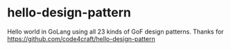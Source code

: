 # hello-design-pattern
Hello world in GoLang using all 23 kinds of GoF design patterns. Thanks for https://github.com/code4craft/hello-design-pattern
